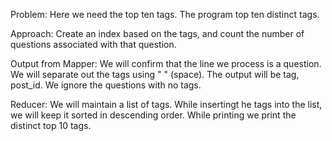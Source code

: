 Problem:
Here we need the top ten tags. The program top ten distinct tags.

Approach:
Create an index based on the tags, and count the number of questions associated with that question.

Output from Mapper:
We will confirm that the line we process is a question. We will separate out the tags using " " (space). The output will be tag, post_id. We ignore the questions with no tags.

Reducer:
We will maintain a list of tags. While insertingt he tags into the list, we will keep it sorted in descending order. While printing we print the distinct top 10 tags.